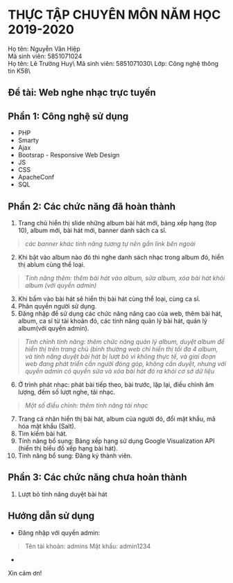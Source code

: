 # THỰC TẬP CHUYÊN MÔN NĂM HỌC 2019-2020
Họ tên: Nguyễn Văn Hiệp  
Mã sinh viên: 5851071024  
Họ tên: Lê Trường Huy\\
Mã sinh viên: 5851071030\\
Lớp: Công nghệ thông tin K58\\
## Đề tài: Web nghe nhạc trực tuyến
## Phần 1: Công nghệ sử dụng
- PHP
- Smarty
- Ajax
- Bootsrap - Responsive Web Design
- JS
- CSS
- ApacheConf
- SQL
## Phần 2: Các chức năng đã hoàn thành 
1. Trang chủ hiển thị slide những album bài hát mới, bảng xếp hạng (top 10), album mới, bài hát mới, banner danh sách ca sĩ.
> *các banner khác tính năng tương tự nên gắn link bên ngoài*
2. Khi bật vào album nào đó thì nghe danh sách nhạc trong album đó, hiển thị ablum cùng thể loại.
> *Tính năng thêm: thêm bài hát vào album, sửa album, xóa bài hát khỏi album (với quyền admin)*
3. Khi bấm vào bài hát sẽ hiển thị bài hát cùng thể loại, cùng ca sĩ.
4. Phân quyền người sử dụng.
5. Đăng nhập để sử dụng các chức năng nâng cao của web, thêm bài hát, album, ca sĩ từ tài khoản đó, các tính năng quản lý bài hát, quản lý album(với quyền admin).
> *Tinh chỉnh tính năng: thêm chức năng quản lý album, duyệt album để hiển thị trên trang chủ (bình thường web chỉ hiển thị tối đa 4 album, và tính năng duyệt bài hát bị lượt bỏ vì không thực tế, và giai đoạn web đang phát triển cần người đóng góp, không cần duyệt, nhưng với quyền admin có quyền sửa và xóa bài hát đó ra khỏi cơ sở dữ liệu*
6. Ở trình phát nhạc: phát bài tiếp theo, bài trước, lặp lại, điều chỉnh âm lượng, đếm số lượt nghe, tải nhạc.
> *Một số điều chỉnh: thêm tính năng tải nhạc*
7. Trang cá nhân hiển thị bài hát, album của người đó, đổi mật khẩu, mã hóa mật khẩu (Salt).
8. Tìm kiếm bài hát.
9. Tính năng bổ sung: Bảng xếp hạng sử dụng Google Visualization API (hiển thị biểu đồ xếp hạng bài hát).
10. Tính năng bổ sung: Đăng ký thành viên.
## Phần 3: Các chức năng chưa hoàn thành
1. Lượt bỏ tính năng duyệt bài hát
## Hướng dẫn sử dụng
- Đăng nhập với quyền admin:
> Tên tài khoản: admins
> Mật khẩu: admin1234
-

Xin cám ơn!
